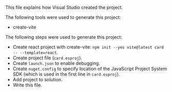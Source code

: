 This file explains how Visual Studio created the project.

The following tools were used to generate this project:
- create-vite

The following steps were used to generate this project:
- Create react project with create-vite: `npm init --yes vite@latest card -- --template=react`.
- Create project file (`card.esproj`).
- Create `launch.json` to enable debugging.
- Create `nuget.config` to specify location of the JavaScript Project System SDK (which is used in the first line in `card.esproj`).
- Add project to solution.
- Write this file.
